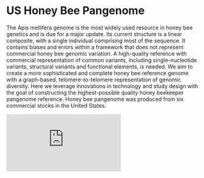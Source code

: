 # US Honey Bee Pangenome

The Apis mellifera genome is the most widely used resource in honey bee genetics and is due for a major update. Its current structure is a linear composite, with a single individual comprising most of the sequence. It contains biases and errors within a framework that does not represent commercial honey bee genomic variation. A high-quality reference with commercial representation of common variants, including single-nucleotide variants, structural variants and functional elements, is needed. We aim to create a more sophisticated and complete honey bee reference genome with a graph-based, telomere-to-telomere representation of genomic diversity. Here we leverage innovations in technology and study design with the goal of constructing the highest-possible quality honey beekeeper pangenome reference. Honey bee pangenome was produced from six commercial stocks in the United States. 

![ezcv logo](https://github.com/slates03/USHB_Pangenome/files/15068159/Figure_1_V1.pdf)
